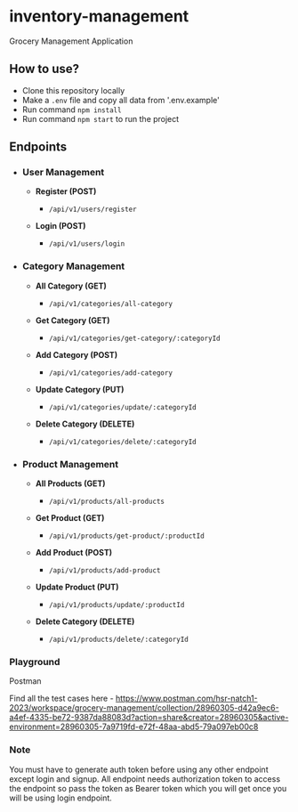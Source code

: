 # inventory-management
 Grocery Management Application 

## How to use?

- Clone this repository locally
- Make a `.env` file and copy all data from '.env.example'
- Run command `npm install`
- Run command `npm start` to run the project


## Endpoints

- ### **User Management**
    
    - **Register (POST)**
        * `/api/v1/users/register`

    - **Login (POST)**
        * `/api/v1/users/login`

- ### **Category Management**
  
   - **All Category (GET)**
     * `/api/v1/categories/all-category`

   - **Get Category (GET)**
     * `/api/v1/categories/get-category/:categoryId`

   - **Add Category (POST)**
     * `/api/v1/categories/add-category`

   - **Update Category (PUT)**
     * `/api/v1/categories/update/:categoryId`

   - **Delete Category (DELETE)**
     * `/api/v1/categories/delete/:categoryId`

- ### **Product Management**
  
   - **All Products (GET)**
     * `/api/v1/products/all-products`

   - **Get Product (GET)**
     * `/api/v1/products/get-product/:productId`

   - **Add Product (POST)**
     * `/api/v1/products/add-product`

   - **Update Product (PUT)**
     * `/api/v1/products/update/:productId`

   - **Delete Category (DELETE)**
     * `/api/v1/products/delete/:categoryId`

### Playground

Postman

Find all the test cases here - https://www.postman.com/hsr-natch1-2023/workspace/grocery-management/collection/28960305-d42a9ec6-a4ef-4335-be72-9387da88083d?action=share&creator=28960305&active-environment=28960305-7a9719fd-e72f-48aa-abd5-79a097eb00c8


### Note

You must have to generate auth token before using any other endpoint except login and signup. All endpoint needs authorization token to access the endpoint so pass the token as Bearer token which you will get once you will be using login endpoint.